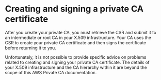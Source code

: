 # Creating and signing a private CA certificate<a name="PcaTsSignCsr"></a>

After you create your private CA, you must retrieve the CSR and submit it to an intermediate or root CA in your X\.509 infrastructure\. Your CA uses the CSR to create your private CA certificate and then signs the certificate before returning it to you\. 

Unfortunately, it is not possible to provide specific advice on problems related to creating and signing your private CA certificate\. The details of your X\.509 infrastructure and the CA hierarchy within it are beyond the scope of this AWS Private CA documentation\. 